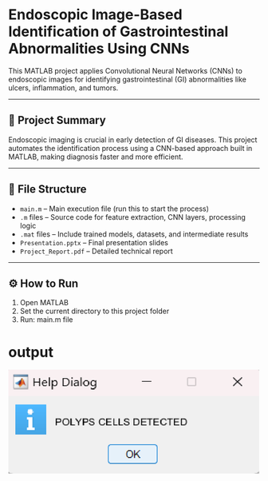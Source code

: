 # Endoscopic Image-Based Identification of Gastrointestinal Abnormalities Using CNNs

This MATLAB project applies Convolutional Neural Networks (CNNs) to endoscopic images for identifying gastrointestinal (GI) abnormalities like ulcers, inflammation, and tumors.

---

## 🧠 Project Summary

Endoscopic imaging is crucial in early detection of GI diseases. This project automates the identification process using a CNN-based approach built in MATLAB, making diagnosis faster and more efficient.

---

## 📁 File Structure

- `main.m` – Main execution file (run this to start the process)
- `.m` files – Source code for feature extraction, CNN layers, processing logic
- `.mat` files – Include trained models, datasets, and intermediate results
- `Presentation.pptx` – Final presentation slides
- `Project_Report.pdf` – Detailed technical report

---

## ⚙️ How to Run

1. Open MATLAB
2. Set the current directory to this project folder
3. Run: main.m file

# output
![Sample Output](output.png)


